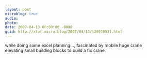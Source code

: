 ```yaml
---
layout: post
microblog: true
audio: 
photo: 
date: 2007-04-13 00:00:00 -0000
guid: http://xtof.micro.blog/2007/04/13/t26930531.html
---
```

while doing some excel planning..., fascinated by mobile huge crane elevating small building blocks to build a fix crane.
